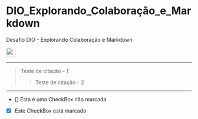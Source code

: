 # DIO_Explorando_Colaboração_e_Markdown
Desafio DIO - Explorando Colaboração e Markdown




<img src="https://e7.pngegg.com/pngimages/646/324/png-clipart-github-computer-icons-github-logo-monochrome-thumbnail.png" width="25px"> 


-------------------------------------------------
>Teste de citação - 1
>>Teste de citação - 2
*************************************************
- [] Esta é uma CheckBox não marcada
- [x] Este CheckBox está marcado